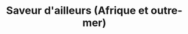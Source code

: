 ---
title: "Saveur d'ailleurs (Afrique et outre-mer)"
url: /lyon/saveur-dailleurs-afrique-et-outre-mer/
shop: commodité
---